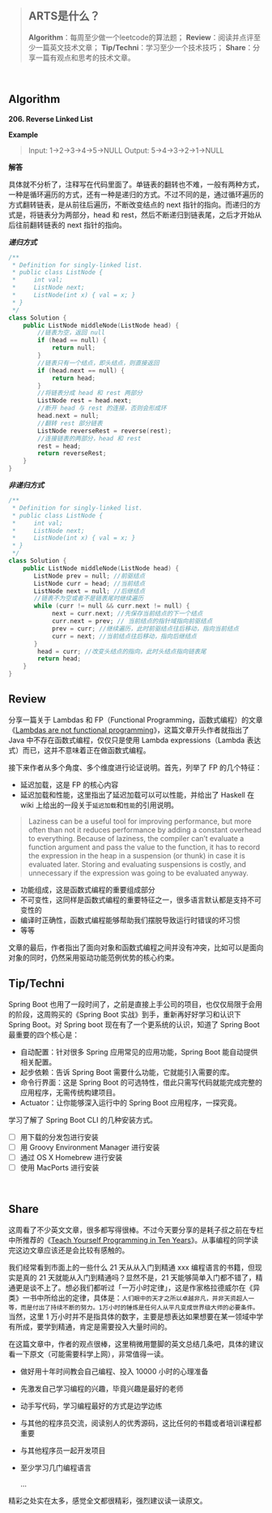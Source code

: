 > ## ARTS是什么？
> **Algorithm**：每周至少做一个leetcode的算法题；
> **Review**：阅读并点评至少一篇英文技术文章；
> **Tip/Techni**：学习至少一个技术技巧；
> **Share**：分享一篇有观点和思考的技术文章。

<br>


## Algorithm
**206. Reverse Linked List**


**Example**

> 
> Input: 1->2->3->4->5->NULL
Output: 5->4->3->2->1->NULL


**解答**

具体就不分析了，注释写在代码里面了。单链表的翻转也不难，一般有两种方式，一种是循环遍历的方式，还有一种是递归的方式。不过不同的是，通过循环遍历的方式翻转链表，是从前往后遍历，不断改变结点的 next 指针的指向。而递归的方式是，将链表分为两部分，head 和 rest，然后不断递归到链表尾，之后才开始从后往前翻转链表的 next 指针的指向。

***递归方式***
```swift
/**
 * Definition for singly-linked list.
 * public class ListNode {
 *     int val;
 *     ListNode next;
 *     ListNode(int x) { val = x; }
 * }
 */
class Solution {
    public ListNode middleNode(ListNode head) {
    	//链表为空，返回 null
        if (head == null) {
            return null;
        }
        //链表只有一个结点，即头结点，则直接返回
        if (head.next == null) {
        	return head;
        }
        //将链表分成 head 和 rest 两部分
        ListNode rest = head.next;
        //断开 head 与 rest 的连接，否则会形成环
        head.next = null;
        //翻转 rest 部分链表
        ListNode reverseRest = reverse(rest);
        //连接链表的两部分，head 和 rest
        rest = head;
        return reverseRest;
    }
}
```
***非递归方式***
```swift
/**
 * Definition for singly-linked list.
 * public class ListNode {
 *     int val;
 *     ListNode next;
 *     ListNode(int x) { val = x; }
 * }
 */
class Solution {
    public ListNode middleNode(ListNode head) {
       ListNode prev = null; //前驱结点
       ListNode curr = head; //当前结点
       ListNode next = null; //后继结点
       //链表不为空或者不是链表尾时继续遍历
       while (curr != null && curr.next != null) {
			next = curr.next; //先保存当前结点的下一个结点
			curr.next = prev; // 当前结点的指针域指向前驱结点
			prev = curr; //继续遍历，此时前驱结点往后移动，指向当前结点
			curr = next; //当前结点往后移动，指向后继结点
	   }
		head = curr; //改变头结点的指向，此时头结点指向链表尾
		return head;
    }
}
```

## Review
分享一篇关于 Lambdas 和 FP（Functional Programming，函数式编程）的文章《[Lambdas are not functional programming](https://medium.com/@johnmcclean/lambdas-are-not-functional-programming-63533ce2eb74)》，这篇文章开头作者就指出了 Java 中不存在函数式编程，仅仅只是使用 Lambda expressions（Lambda 表达式）而已，这并不意味着正在做函数式编程。

接下来作者从多个角度、多个维度进行论证说明。首先，列举了 FP 的几个特征：

 - 延迟加载，这是 FP 的核心内容
 - 延迟加载和性能，这里指出了延迟加载可以可以性能，并给出了 Haskell 在 wiki 上给出的一段关于`延迟加载`和`性能`的引用说明。

> Laziness can be a useful tool for improving performance, but more often than not it reduces performance by adding a constant overhead to everything. Because of laziness, the compiler can’t evaluate a function argument and pass the value to the function, it has to record the expression in the heap in a suspension (or thunk) in case it is evaluated later. Storing and evaluating suspensions is costly, and unnecessary if the expression was going to be evaluated anyway.

 - 功能组成，这是函数式编程的重要组成部分
 - 不可变性，这同样是函数式编程的重要特征之一，很多语言默认都是支持不可变性的
 - 编译时正确性，函数式编程能够帮助我们摆脱导致运行时错误的坏习惯
 - 等等

文章的最后，作者指出了面向对象和函数式编程之间并没有冲突，比如可以是面向对象的同时，仍然采用驱动功能范例优势的核心约束。
<br>

## Tip/Techni

Spring Boot 也用了一段时间了，之前是直接上手公司的项目，也仅仅局限于会用的阶段，这周购买的《Spring Boot 实战》到手，重新再好好学习和认识下 Spring Boot。对 Spring boot 现在有了一个更系统的认识，知道了 Spring Boot 最重要的四个核心是：

 - 自动配置：针对很多 Spring 应用常见的应用功能，Spring Boot 能自动提供相关配置。
 - 起步依赖：告诉 Spring Boot 需要什么功能，它就能引入需要的库。
 - 命令行界面：这是 Spring Boot 的可选特性，借此只需写代码就能完成完整的应用程序，无需传统构建项目。
 - Actuator：让你能够深入运行中的 Spring Boot 应用程序，一探究竟。

学习了解了 Spring Boot CLI 的几种安装方式。

 - [ ] 用下载的分发包进行安装
 - [ ] 用 Groovy Environment Manager 进行安装
 - [ ] 通过 OS X Homebrew 进行安装
 - [ ] 使用 MacPorts 进行安装
<br>

## Share

这周看了不少英文文章，很多都写得很棒。不过今天要分享的是耗子叔之前在专栏中所推荐的《[Teach Yourself Programming in Ten Years](http://norvig.com/21-days.html)》。从事编程的同学读完这边文章应该还是会比较有感触的。

我们经常看到市面上的一些什么 21 天从从入门到精通 xxx 编程语言的书籍，但现实是真的 21 天就能从入门到精通吗？显然不是，21 天能够简单入门都不错了，精通更是谈不上了。想必我们都听过「一万小时定律」，这是作家格拉德威尔在《异类》一书中所给出的定律，具体是：`人们眼中的天才之所以卓越非凡，并非天资超人一等，而是付出了持续不断的努力。1万小时的锤炼是任何人从平凡变成世界级大师的必要条件。`当然，这里 1 万小时并不是指具体的数字，主要是想表达如果想要在某一领域中学有所成，要学到精通，肯定是需要投入大量时间的。

在这篇文章中，作者的观点很棒，这里稍微用蹩脚的英文总结几条吧，具体的建议看一下原文（可能需要科学上网），非常值得一读。

 - 做好用十年时间教会自己编程、投入 10000 小时的心理准备
 - 先激发自己学习编程的兴趣，毕竟兴趣是最好的老师
 - 动手写代码，学习编程最好的方式是边学边练
 - 与其他的程序员交流，阅读别人的优秀源码，这比任何的书籍或者培训课程都重要
 - 与其他程序员一起开发项目
 - 至少学习几门编程语言

     ...

精彩之处实在太多，感觉全文都很精彩，强烈建议读一读原文。

